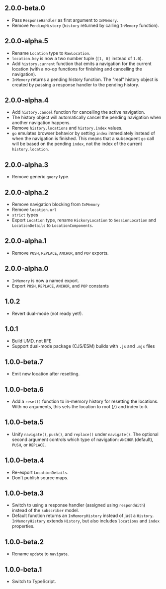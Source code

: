 ## 2.0.0-beta.0

- Pass `ResponseHandler` as first argument to `InMemory`.
- Remove `PendingHistory` (`history` returned by calling `InMemory` function).

## 2.0.0-alpha.5

- Rename `Location` type to `RawLocation`.
- `location.key` is now a two number tuple (`[1, 0]` instead of `1.0`).
- Add `history.current` function that emits a navigation for the current location (with a no-op functions for finishing and cancelling the navigation).
- `InMemory` returns a pending history function. The "real" history object is created by passing a response handler to the pending history.

## 2.0.0-alpha.4

- Add `history.cancel` function for cancelling the active navigation.
- The history object will automatically cancel the pending navigation when another navigation happens.
- Remove `history.locations` and `history.index` values.
- `go` emulates browser behavior by setting `index` immediately instead of when the navigation is finished. This means that a subsequent `go` call will be based on the pending `index`, not the index of the current `history.location`.

## 2.0.0-alpha.3

- Remove generic `query` type.

## 2.0.0-alpha.2

- Remove navigation blocking from `InMemory`
- Remove `location.url`
- `strict` types
- Export `Location` type, rename `HickoryLocation` to `SessionLocation` and `LocationDetails` to `LocationComponents`.

## 2.0.0-alpha.1

- Remove `PUSH`, `REPLACE`, `ANCHOR`, and `POP` exports.

## 2.0.0-alpha.0

- `InMemory` is now a named export.
- Export `PUSH`, `REPLACE`, `ANCHOR`, and `POP` constants

## 1.0.2

- Revert dual-mode (not ready yet!).

## 1.0.1

- Build UMD, not IIFE
- Support dual-mode package (CJS/ESM) builds with `.js` and `.mjs` files

## 1.0.0-beta.7

- Emit new location after resetting.

## 1.0.0-beta.6

- Add a `reset()` function to in-memory history for resetting the locations. With no arguments, this sets the location to root (`/`) and index to `0`.

## 1.0.0-beta.5

- Unify `navigate()`, `push()`, and `replace()` under `navigate()`. The optional second argument controls which type of navigation: `ANCHOR` (default), `PUSH`, or `REPLACE`.

## 1.0.0-beta.4

- Re-export `LocationDetails`.
- Don't publish source maps.

## 1.0.0-beta.3

- Switch to using a response handler (assigned using `respondWith`) instead of the `subscriber` model.
- Default function returns an `InMemoryHistory` instead of just a `History`. `InMemoryHistory` extends `History`, but also includes `locations` and `index` properties.

## 1.0.0-beta.2

- Rename `update` to `navigate`.

## 1.0.0-beta.1

- Switch to TypeScript.
